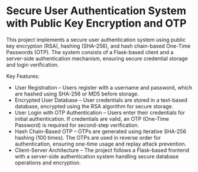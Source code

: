 # Secure User Authentication System with Public Key Encryption and OTP

This project implements a secure user authentication system using public key encryption (RSA), hashing (SHA-256), and hash chain-based One-Time Passwords (OTP). The system consists of a Flask-based client and a server-side authentication mechanism, ensuring secure credential storage and login verification.

Key Features:
* User Registration – Users register with a username and password, which are hashed using SHA-256 or MD5 before storage.
* Encrypted User Database – User credentials are stored in a text-based database, encrypted using the RSA algorithm for secure storage.
* User Login with OTP Authentication –
  Users enter their credentials for initial authentication.
  If credentials are valid, an OTP (One-Time Password) is required for second-step verification.
* Hash Chain-Based OTP –
  OTPs are generated using iterative SHA-256 hashing (100 times).
  The OTPs are used in reverse order for authentication, ensuring one-time usage and replay attack prevention.
* Client-Server Architecture – The project follows a Flask-based frontend with a server-side authentication system handling secure database operations and encryption.
